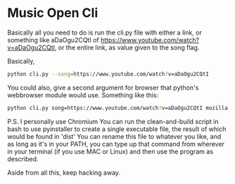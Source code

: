# Music Open Cli
Basically all you need to do is run the cli.py file with either a link, or something like aDaOgu2CQtI of https://www.youtube.com/watch?v=aDaOgu2CQtI, or the entire link, as value given to the song flag.

Basically,
```bash
python cli.py --song=https://www.youtube.com/watch?v=aDaOgu2CQtI
```
You could also, give a second argument for browser that python's webbrowser module would use. Something like this:
```bash
python cli.py song=https://www.youtube.com/watch?v=aDaOgu2CQtI mozilla
```
P.S. I personally use Chromium
You can run the clean-and-build script in bash to use pyinstaller to create a single executable file, the result of which would be found in 'dist'
You can rename this file to whatever you like, and as long as it's in your PATH, you can type up that command from wherever in your terminal (if you use MAC or Linux) and then use the program as described.

Aside from all this, keep hacking away.

